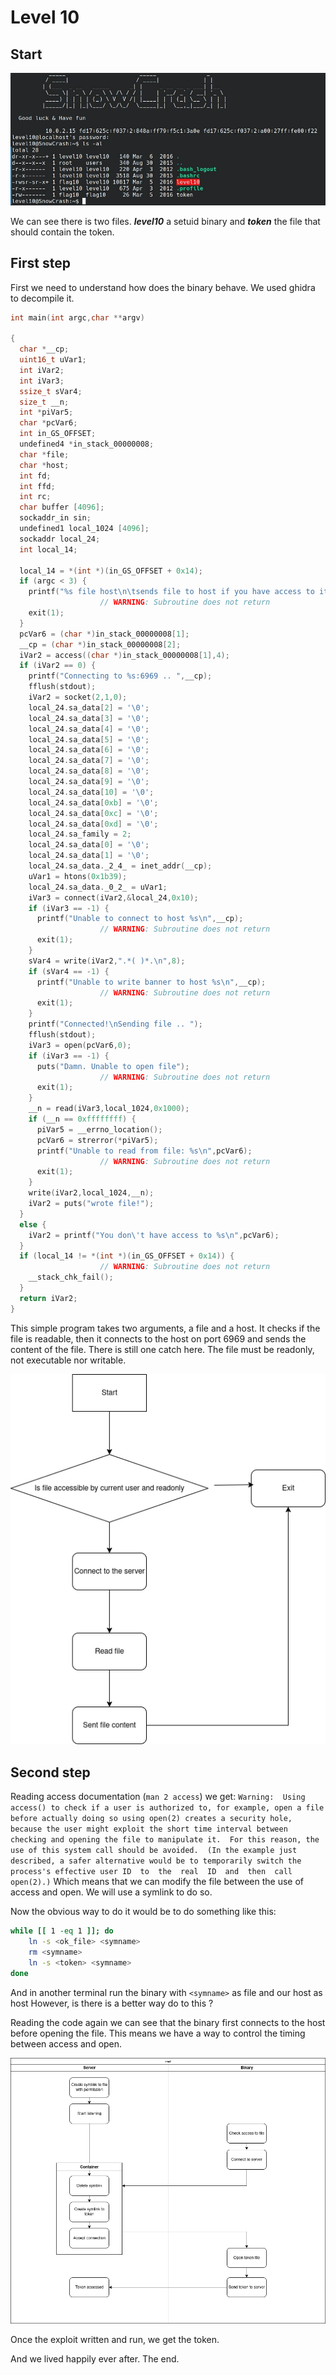 # Level 10
## Start

![test](ls.webp)

We can see there is two files. ***level10*** a setuid binary and ***token*** the file that should contain the token.

## First step

First we need to understand how does the binary behave. We used ghidra to decompile it.

```c
int main(int argc,char **argv)

{
  char *__cp;
  uint16_t uVar1;
  int iVar2;
  int iVar3;
  ssize_t sVar4;
  size_t __n;
  int *piVar5;
  char *pcVar6;
  int in_GS_OFFSET;
  undefined4 *in_stack_00000008;
  char *file;
  char *host;
  int fd;
  int ffd;
  int rc;
  char buffer [4096];
  sockaddr_in sin;
  undefined1 local_1024 [4096];
  sockaddr local_24;
  int local_14;
  
  local_14 = *(int *)(in_GS_OFFSET + 0x14);
  if (argc < 3) {
    printf("%s file host\n\tsends file to host if you have access to it\n",*in_stack_00000008);
                    // WARNING: Subroutine does not return
    exit(1);
  }
  pcVar6 = (char *)in_stack_00000008[1];
  __cp = (char *)in_stack_00000008[2];
  iVar2 = access((char *)in_stack_00000008[1],4);
  if (iVar2 == 0) {
    printf("Connecting to %s:6969 .. ",__cp);
    fflush(stdout);
    iVar2 = socket(2,1,0);
    local_24.sa_data[2] = '\0';
    local_24.sa_data[3] = '\0';
    local_24.sa_data[4] = '\0';
    local_24.sa_data[5] = '\0';
    local_24.sa_data[6] = '\0';
    local_24.sa_data[7] = '\0';
    local_24.sa_data[8] = '\0';
    local_24.sa_data[9] = '\0';
    local_24.sa_data[10] = '\0';
    local_24.sa_data[0xb] = '\0';
    local_24.sa_data[0xc] = '\0';
    local_24.sa_data[0xd] = '\0';
    local_24.sa_family = 2;
    local_24.sa_data[0] = '\0';
    local_24.sa_data[1] = '\0';
    local_24.sa_data._2_4_ = inet_addr(__cp);
    uVar1 = htons(0x1b39);
    local_24.sa_data._0_2_ = uVar1;
    iVar3 = connect(iVar2,&local_24,0x10);
    if (iVar3 == -1) {
      printf("Unable to connect to host %s\n",__cp);
                    // WARNING: Subroutine does not return
      exit(1);
    }
    sVar4 = write(iVar2,".*( )*.\n",8);
    if (sVar4 == -1) {
      printf("Unable to write banner to host %s\n",__cp);
                    // WARNING: Subroutine does not return
      exit(1);
    }
    printf("Connected!\nSending file .. ");
    fflush(stdout);
    iVar3 = open(pcVar6,0);
    if (iVar3 == -1) {
      puts("Damn. Unable to open file");
                    // WARNING: Subroutine does not return
      exit(1);
    }
    __n = read(iVar3,local_1024,0x1000);
    if (__n == 0xffffffff) {
      piVar5 = __errno_location();
      pcVar6 = strerror(*piVar5);
      printf("Unable to read from file: %s\n",pcVar6);
                    // WARNING: Subroutine does not return
      exit(1);
    }
    write(iVar2,local_1024,__n);
    iVar2 = puts("wrote file!");
  }
  else {
    iVar2 = printf("You don\'t have access to %s\n",pcVar6);
  }
  if (local_14 != *(int *)(in_GS_OFFSET + 0x14)) {
                    // WARNING: Subroutine does not return
    __stack_chk_fail();
  }
  return iVar2;
}
```

This simple program takes two arguments, a file and a host. 
It checks if the file is readable, then it connects to the host on port 6969 and sends the content of the file.
There is still one catch here. The file must be readonly, not executable nor writable.

![binary](binary.webp)

## Second step

Reading access documentation (`man 2 access`) we get: `Warning:  Using  access() to check if a user is authorized to, for example, open a file before actually doing so using open(2) creates a security hole, because the user might exploit the short time interval between checking and opening the
       file to manipulate it.  For this reason, the use of this system call should be avoided.  (In the example just described, a safer alternative would be to temporarily switch the process's effective user ID  to  the  real  ID  and  then  call
       open(2).)`
Which means that we can modify the file between the use of access and open. We will use a symlink to do so.

Now the obvious way to do it would be to do something like this:
```bash
while [[ 1 -eq 1 ]]; do
    ln -s <ok_file> <symname>
    rm <symname>
    ln -s <token> <symname>
done
```

And in another terminal run the binary with `<symname>` as file and our host as host
However, is there is a better way do to this ?

Reading the code again we can see that the binary first connects to the host before opening the file. This means we have a way to control the timing between access and open.

![interaction](interaction.webp)

Once the exploit written and run, we get the token.

And we lived happily ever after.
The end.